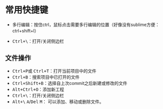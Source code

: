 # 常用快捷键

-   多行编辑：按住ctrl，鼠标点击需要多行编辑的位置（好像没有sublime方便：ctrl+shift+l）

-   <kbd>Ctrl+\\</kbd>：打开/关闭侧边栏

## 文件操作

-   <kbd>Ctrl+P</kbd>或 <kbd>Ctrl+T</kbd>：打开当前项目中的文件
-   <kbd>Ctrl+B</kbd>：搜索项目中已打开的文件
-   <kbd>Ctrl+Shift+B</kbd>：选择自上次commit之后新建或修改的文件
-   <kbd>Alt+Ctrl+O</kbd>：添加新工程
-   <kbd>Ctrl+\\</kbd>：打开/关闭侧边栏
-   <kbd>Alt+\\</kbd> <kbd>A</kbd>/<kbd>Del</kbd> <kbd>M</kbd>： 可以添加、移动或删除文件。
